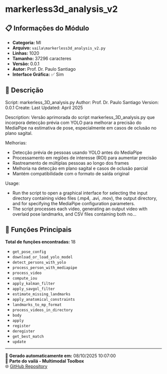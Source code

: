 # markerless3d_analysis_v2

## 📋 Informações do Módulo

- **Categoria:** Ml
- **Arquivo:** `vaila\markerless3d_analysis_v2.py`
- **Linhas:** 1020
- **Tamanho:** 37296 caracteres
- **Versão:** 0.0.1
- **Autor:** Prof. Dr. Paulo Santiago
- **Interface Gráfica:** ✅ Sim

## 📖 Descrição


Script: markerless_3D_analysis.py
Author: Prof. Dr. Paulo Santiago
Version: 0.0.1
Create:
Last Updated: April 2025

Description:
Versão aprimorada do script markerless_3D_analysis.py que incorpora detecção prévia
com YOLO para melhorar a precisão do MediaPipe na estimativa de pose, especialmente
em casos de oclusão no plano sagital.

Melhorias:
- Detecção prévia de pessoas usando YOLO antes do MediaPipe
- Processamento em regiões de interesse (ROI) para aumentar precisão
- Rastreamento de múltiplas pessoas ao longo dos frames
- Melhoria na detecção em plano sagital e casos de oclusão parcial
- Mantém compatibilidade com o formato de saída original

Usage:
- Run the script to open a graphical interface for selecting the input directory
  containing video files (.mp4, .avi, .mov), the output directory, and for
  specifying the MediaPipe configuration parameters.
- The script processes each video, generating an output video with overlaid pose
  landmarks, and CSV files containing both no...

## 🔧 Funções Principais

**Total de funções encontradas:** 18

- `get_pose_config`
- `download_or_load_yolo_model`
- `detect_persons_with_yolo`
- `process_person_with_mediapipe`
- `process_video`
- `compute_iou`
- `apply_kalman_filter`
- `apply_savgol_filter`
- `estimate_missing_landmarks`
- `apply_anatomical_constraints`
- `landmarks_to_mp_format`
- `process_videos_in_directory`
- `body`
- `apply`
- `register`
- `deregister`
- `get_best_match`
- `update`




---

📅 **Gerado automaticamente em:** 08/10/2025 10:07:00  
🔗 **Parte do vailá - Multimodal Toolbox**  
🌐 [GitHub Repository](https://github.com/vaila-multimodaltoolbox/vaila)
